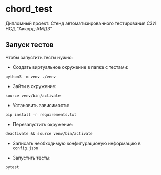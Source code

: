 # chord_test
Дипломный проект: Стенд автоматизированного тестирования СЗИ НСД "Аккорд-АМДЗ"

## Запуск тестов
Чтобы запустить тесты нужно:

* Создать виртуальное окружение в папке с тестами:
```commandline
python3 -m venv ./venv
```

* Зайти в окружение:
```commandline
source venv/bin/activate
```

* Установить зависимости:
```commandline
pip install -r requirements.txt
```

* Перезапустить окружение:
```commandline
deactivate && source venv/bin/activate
```

* Записать необходимую конфигурационую информацию в `config.json`

* Запустить тесты:
```commandline
pytest
```